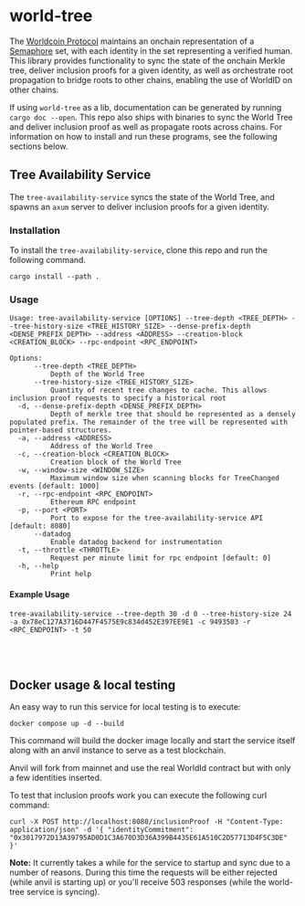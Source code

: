 # world-tree

The [Worldcoin Protocol](https://whitepaper.worldcoin.org/technical-implementation#worldcoin-protocol) maintains an onchain representation of a [Semaphore](https://semaphore.pse.dev/docs/introduction) set, with each identity in the set representing a verified human. This library provides functionality to sync the state of the onchain Merkle tree, deliver inclusion proofs for a given identity, as well as orchestrate root propagation to bridge roots to other chains, enabling the use of WorldID on other chains.

If using `world-tree` as a lib, documentation can be generated by running `cargo doc --open`. This repo also ships with binaries to sync the World Tree and deliver inclusion proof as well as propagate roots across chains. For information on how to install and run these programs, see the following sections below.



## Tree Availability Service

The `tree-availability-service` syncs the state of the World Tree, and spawns an `axum` server to deliver inclusion proofs for a given identity.


### Installation
To install the `tree-availability-service`, clone this repo and run the following command.

```
cargo install --path .
```

### Usage

```
Usage: tree-availability-service [OPTIONS] --tree-depth <TREE_DEPTH> --tree-history-size <TREE_HISTORY_SIZE> --dense-prefix-depth <DENSE_PREFIX_DEPTH> --address <ADDRESS> --creation-block <CREATION_BLOCK> --rpc-endpoint <RPC_ENDPOINT>

Options:
      --tree-depth <TREE_DEPTH>
          Depth of the World Tree
      --tree-history-size <TREE_HISTORY_SIZE>
          Quantity of recent tree changes to cache. This allows inclusion proof requests to specify a historical root
  -d, --dense-prefix-depth <DENSE_PREFIX_DEPTH>
          Depth of merkle tree that should be represented as a densely populated prefix. The remainder of the tree will be represented with pointer-based structures.
  -a, --address <ADDRESS>
          Address of the World Tree
  -c, --creation-block <CREATION_BLOCK>
          Creation block of the World Tree
  -w, --window-size <WINDOW_SIZE>
          Maximum window size when scanning blocks for TreeChanged events [default: 1000]
  -r, --rpc-endpoint <RPC_ENDPOINT>
          Ethereum RPC endpoint
  -p, --port <PORT>
          Port to expose for the tree-availability-service API [default: 8080]
      --datadog
          Enable datadog backend for instrumentation
  -t, --throttle <THROTTLE>
          Request per minute limit for rpc endpoint [default: 0]
  -h, --help
          Print help
```

#### Example Usage
```
tree-availability-service --tree-depth 30 -d 0 --tree-history-size 24 -a 0x78eC127A3716D447F4575E9c834d452E397EE9E1 -c 9493503 -r <RPC_ENDPOINT> -t 50
```

<br>
<br>

## Docker usage & local testing
An easy way to run this service for local testing is to execute:

```
docker compose up -d --build
```

This command will build the docker image locally and start the service itself along with an anvil instance to serve as a test blockchain.

Anvil will fork from mainnet and use the real WorldId contract but with only a few identities inserted.

To test that inclusion proofs work you can execute the following curl command:

```
curl -X POST http://localhost:8080/inclusionProof -H "Content-Type: application/json" -d '{ "identityCommitment": "0x3017972D13A39795AD0D1C3A670D3D36A399B4435E61A510C2D57713D4F5C3DE" }'
```

**Note:** It currently takes a while for the service to startup and sync due to a number of reasons. During this time the requests will be either rejected (while anvil is starting up) or you'll receive 503 responses (while the world-tree service is syncing).
